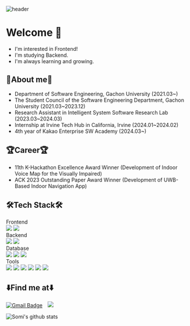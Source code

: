 ![header](https://capsule-render.vercel.app/api?type=waving&text=Nam%20Somi)
# Welcome 👋
* I'm interested in Frontend!
* I'm studying Backend.
* I'm always learning and growing.
## 🐰About me🐰
* Department of Software Engineering, Gachon University (2021.03~)
* The Student Council of the Software Engineering Department, Gachon University (2021.03~2023.12)
* Research Assistant in Intelligent System Software Research Lab (2023.03~2024.03)
* Internship at Irvine Tech Hub in California, Irvine (2024.01~2024.02)
* 4th year of Kakao Enterprise SW Academy (2024.03~)

## 🏆Career🏆
* 11th K-Hackathon Excellence Award Winner (Development of Indoor Voice Map for the Visually Impaired)
* ACK 2023 Outstanding Paper Award Winner (Development of UWB-Based Indoor Navigation App)

## 🛠️Tech Stack🛠️
Frontend  
<img src="https://img.shields.io/badge/React-61DAFB?style=flat-square&logo=React&logoColor=white"/></a>
<img src="https://img.shields.io/badge/JavaScript-F7DF1E?style=flat-square&logo=javascript&logoColor=white"/></a>  
Backend  
<img src="https://img.shields.io/badge/JAVA-007396?style=flat&logo=Java&logoColor=white"/>
<img src="https://img.shields.io/badge/SpringBoot-6DB33F?style=flat-square&logo=springboot&logoColor=white"/></a>  
Database  
<img src="https://img.shields.io/badge/Firebase-FFCA28?style=flat-square&logo=firebase&logoColor=white"/></a>
<img src="https://img.shields.io/badge/MySQL-4479A1?style=flat-square&logo=mysql&logoColor=white"/></a>
<img src="https://img.shields.io/badge/MongoDB-47A248?style=flat-square&logo=mongodb&logoColor=white"/></a>  
Tools  
<img src="https://img.shields.io/badge/VisualStudio-5C2D91?style=flat-square&logo=visualstudio&logoColor=white"/></a>
<img src="https://img.shields.io/badge/VisualStudioCode-007ACC?style=flat-square&logo=visualstudiocode&logoColor=white"/></a>
<img src="https://img.shields.io/badge/Eclipse-2C2255?style=flat-square&logo=eclipseide&logoColor=white"/></a>
<img src="https://img.shields.io/badge/IntelliJ-000000?style=flat-square&logo=intellijidea&logoColor=white"/></a>
<img src="https://img.shields.io/badge/Jupyter-F37626?style=flat-square&logo=jupyter&logoColor=white"/></a>
<img src="https://img.shields.io/badge/AndroidStudio-3DDC84?style=flat-square&logo=androidstudio&logoColor=white"/></a>  

## ⬇️Find me at⬇️
[![Gmail Badge](https://img.shields.io/badge/Gmail-d14836?style=flat-square&logo=Gmail&logoColor=white&link=mailto:somi4219@gmail.com)](mailto:somi4219@gmail.com)
<a href="https://instagram.com/ns0mmy">
    <img 
        src="http://img.shields.io/badge/-Instagram-black?style=flat&logo=Instagram&link=https://instagram.com/ns0mmy/"
        style="height : auto; margin-left : 10px; margin-right : 10px;"/>
</a>

![Somi's github stats](https://github-readme-stats-lyart-xi-84.vercel.app/api?username=somi4219&count_private=true&show_icons=true&theme=buefy)
